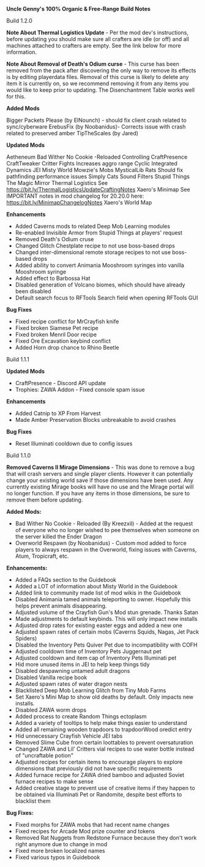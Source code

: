 **Uncle Genny's 100% Organic & Free-Range Build Notes**

Build 1.2.0

**Note About Thermal Logistics Update** - Per the mod dev's instructions, before updating you should make sure all crafters are idle (or off) and all machines attached to crafters are empty. See the link below for more information.

**Note About Removal of Death's Odium curse** - This curse has been removed from the pack after discovering the only way to remove its effects is by editing playerdata files. Removal of this curse is likely to delete any item it is currently on, so we recommend removing it from any items you would like to keep prior to updating. The Disenchantment Table works well for this.

**Added Mods**

Bigger Packets Please (by ElNounch) - should fix client crash related to sync/cyberware
ErebusFix (by Noobanidus)- Corrects issue with crash related to preserved amber
TipTheScales (by Jared)

**Updated Mods**

Aetheneum 
Bad Wither No Cookie -Reloaded 
Controlling 
CraftPresence 
CraftTweaker 
Critter Fights  	Increases aggro range 
Cyclic 
Integrated Dynamics 
JEI 
Misty World 
Mowzie's Mobs 
MysticalLib 
Rats  				Should fix pathfinding performance issues
Simply Cats 
Sound Filters 
Stupid Things
The Magic Mirror
Thermal Logistics  	See https://bit.ly/ThermalLogisticsUpdateCraftingNotes
Xaero's Minimap  	See IMPORTANT notes in mod changelog for 20.20.0 here: https://bit.ly/MinimapChangelogNotes
Xaero's World Map 

**Enhancements**

* Added Caverns mods to related Deep Mob Learning modules
* Re-enabled Invisible Armor from Stupid Things at players' request
* Removed Death's Odium cruse
* Changed Glitch Chestplate recipe to not use boss-based drops
* Changed inter-dimensional remote storage recipes to not use boss-based drops
* Added ability to convert Animania Mooshroom syringes into vanilla Mooshroom syringe
* Added effect to Barbossa Hat
* Disabled generation of Volcano biomes, which should have already been disabled
* Default search focus to RFTools Search field when opening RFTools GUI

**Bug Fixes**

* Fixed recipe conflict for MrCrayfish knife
* Fixed broken Siamese Pet recipe
* Fixed broken Menril Door recipe
* Fixed Ore Excavation keybind conflict
* Added Horn drop chance to Rhino Beetle



Build 1.1.1

**Updated Mods**

* CraftPresence - Discord API update
* Trophies: ZAWA Addon - Fixed console spam issue

**Enhancements**

* Added Catnip to XP From Harvest
* Made Amber Preservation Blocks unbreakable to avoid crashes

**Bug Fixes**

* Reset Illuminati cooldown due to config issues



Build 1.1.0

**Removed Caverns II Mirage Dimensions** - This was done to remove a bug that will crash servers and single player clients. However it can potentially change your existing world save if those dimensions have been used. Any currently existing Mirage books will have no use and the Mirage portal will no longer function. If you have any items in those dimensions, be sure to remove them before updating.

**Added Mods:**

* Bad Wither No Cookie - Reloaded (By Kreezxil) - Added at the request of everyone who no longer wished to pee themselves when someone on the server killed the Ender Dragon
* Overworld Respawn (by Noobanidus) - Custom mod added to force players to always respawn in the Overworld, fixing issues with Caverns, Atum, Tropicraft, etc.

**Enhancements:**

* Added a FAQs section to the Guidebook
* Added a LOT of information about Misty World in the Guidebook
* Added link to community made list of mod wikis in the Guidebook
* Disabled Animania tamed animals teleporting to owner. Hopefully this helps prevent animals disappearing.
* Adjusted volume of the Crayfish Gun's Mod stun grenade. Thanks Satan
* Made adjustments to default keybinds. This will only impact new installs
* Adjusted drop rates for existing easter eggs and added a new one
* Adjusted spawn rates of certain mobs (Caverns Squids, Nagas, Jet Pack Spiders)
* Disabled the Inventory Pets Quiver Pet due to incompatibility with COFH
* Adjusted cooldown time of Inventory Pets Juggernaut pet
* Adjusted cooldown and item cap of Inventory Pets Illuminati pet
* Hid more unused items in JEI to help keep things tidy
* Disabled despawning untamed adult dragons
* Disabled Vanilla recipe book
* Adjusted spawn rates of water dragon nests
* Blacklisted Deep Mob Learning Glitch from Tiny Mob Farms
* Set Xaero's Mini Map to show old deaths by default. Only impacts new installs.
* Disabled ZAWA worm drops
* Added process to create Random Things ectoplasm
* Added a variety of tooltips to help make things easier to understand
* Added all remaining wooden trapdoors to trapdoorWood oredict entry
* Hid unnecessary Crayfish Vehicle JEI tabs
* Removed Slime Cube from certain loottables to prevent oversaturation
* Changed ZAWA and Lil' Critters vial recipes to use water bottle instead of "uncraftable potion"
* Adjusted recipes for certain items to encourage players to explore dimensions that previously did not have specific requirements
* Added furnace recipe for ZAWA dried bamboo and adjusted Soviet furnace recipes to make sense
* Added creative stage to prevent use of creative items if they happen to be obtained via Illuminati Pet or Randomite, despite best efforts to blacklist them

**Bug Fixes:**

* Fixed morphs for ZAWA mobs that had recent name changes
* Fixed recipes for Arcade Mod prize counter and tokens
* Removed Rat Nuggets from Redstone Furnace because they don't work right anymore due to change in mod
* Fixed more broken localized names
* Fixed various typos in Guidebook
